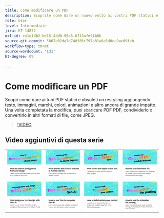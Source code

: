 ```yaml
---
title: Come modificare un PDF
description: Scoprite come dare un nuovo volto ai vostri PDF statici e obsoleti aggiungendo testi, immagini, marchi, colori, animazioni e altro ancora accattivanti
role: User
level: Intermediate
jira: KT-14852
exl-id: e41e1db2-bd15-4dd0-95d5-0f19afe91b8b
source-git-commit: 5067e02da7d74d366c797e81a6a5d0ee9ac69feb
workflow-type: tm+mt
source-wordcount: '131'
ht-degree: 0%

---
```


# Come modificare un PDF

Scopri come dare ai tuoi PDF statici e obsoleti un restyling aggiungendo testo, immagini, marchi, colori, animazioni e altro ancora di grande impatto. Una volta completata la modifica, puoi scaricare PDF PDF, condividerlo o convertirlo in altri formati di file, come JPEG.

>[!VIDEO](https://video.tv.adobe.com/v/3437906?quality=12&learn=on&hidetitle=true&captions=ita)

## Video aggiuntivi di questa serie

<table style="table-layout:fixed">
<tr>
   <td>
         <a href="remove-background.md">
            <img alt="Come rimuovere lo sfondo da qualsiasi immagine" src="assets/background.png" />
         </a>
   </td>
   <td>
         <a href="intro-gen-ai.md">
            <img alt="Quali sono le nuove funzioni di intelligenza artificiale generale in Adobe Express" src="assets/intro-gen-ai.png" />
         </a>
   </td>
   <td>
         <a href="object-eraser.md">
            <img alt="Come usare lo strumento gomma per oggetti" src="assets/object-eraser.png" />
         </a>
   </td>
   <td>
         <a href="generative-fill.md">
            <img alt="Come utilizzare Riempimento generativo" src="assets/gen-fill.png" />
         </a>
   </td>      
</tr>
<tr>
   <td>
      <a href="gen-text.md">
         <img alt="Miglioramento della progettazione del testo con Gen AI" src="assets/text-design.png" />
      </a>
   </td>
   <td>
      <a href="text-to-template.md">
         <img alt="Come utilizzare la funzione &quot;Text-to-template&quot; Gen AI" src="assets/text-to-template.png" />
      </a>
   </td>
   <td>
      <a href="bulk-translate.md">
         <img alt="Come tradurre in blocco i tuoi contenuti" src="assets/bulk-translate.png" />
      </a>
   </td>
    <td>
      <a href="schedule.md">
         <img alt="Come utilizzare l&apos;utilità di pianificazione per la registrazione" src="assets/schedule.png" />
      </a>
   </td>
</tr>
</table>
